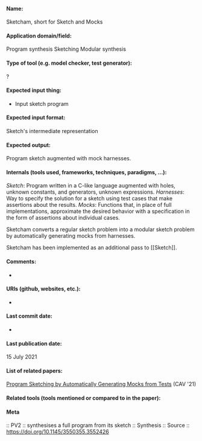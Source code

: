 #### Name:
Sketcham, short for Sketch and Mocks

#### Application domain/field:
Program synthesis
Sketching
Modular synthesis

#### Type of tool (e.g. model checker, test generator):
?

#### Expected input thing:
- Input sketch program

#### Expected input format:
Sketch's intermediate representation

#### Expected output:
Program sketch augmented with mock harnesses.

#### Internals (tools used, frameworks, techniques, paradigms, ...):
*Sketch*: Program written in a C-like language augmented with holes, unknown constants, and generators, unknown expressions.
*Harnesses*: Way to specify the solution for a sketch using test cases that make assertions about the results.
*Mocks*: Functions that, in place of full implementations, approximate the desired behavior with a specification in the form of assertions about individual cases.

Sketcham converts a regular sketch problem into a modular sketch problem by automatically generating mocks from harnesses.

Sketcham has been implemented as an additional pass to [[Sketch]].

#### Comments:
-

#### URIs (github, websites, etc.):
-

#### Last commit date:
-

#### Last publication date:
15 July 2021

#### List of related papers:
[Program Sketching by Automatically Generating Mocks from Tests](https://doi.org/10.1007/978-3-030-81685-8_38) (CAV '21)

#### Related tools (tools mentioned or compared to in the paper):

#### Meta
:: PV2 :: synthesises a full program from its sketch
:: Synthesis
:: Source :: https://doi.org/10.1145/3550355.3552426